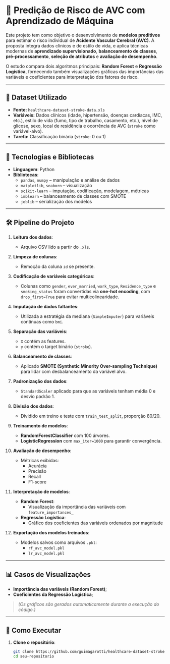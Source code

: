 # 🧠 Predição de Risco de AVC com Aprendizado de Máquina

Este projeto tem como objetivo o desenvolvimento de **modelos preditivos** para estimar o risco individual de **Acidente Vascular Cerebral (AVC)**. A proposta integra dados clínicos e de estilo de vida, e aplica técnicas modernas de **aprendizado supervisionado**, **balanceamento de classes**, **pré-processamento**, **seleção de atributos** e **avaliação de desempenho**.

O estudo compara dois algoritmos principais: **Random Forest** e **Regressão Logística**, fornecendo também visualizações gráficas das importâncias das variáveis e coeficientes para interpretação dos fatores de risco.

---

## 📁 Dataset Utilizado

- **Fonte:** `healthcare-dataset-stroke-data.xls`
- **Variáveis:** Dados clínicos (idade, hipertensão, doenças cardíacas, IMC, etc.), estilo de vida (fumo, tipo de trabalho, casamento, etc.), nível de glicose, sexo, local de residência e ocorrência de AVC (`stroke` como variável-alvo).
- **Tarefa:** Classificação binária (`stroke`: 0 ou 1)

---

## 🧪 Tecnologias e Bibliotecas

- **Linguagem**: Python
- **Bibliotecas**:
  - `pandas`, `numpy` – manipulação e análise de dados
  - `matplotlib`, `seaborn` – visualização
  - `scikit-learn` – imputação, codificação, modelagem, métricas
  - `imblearn` – balanceamento de classes com SMOTE
  - `joblib` – serialização dos modelos

---

## 🛠️ Pipeline do Projeto

1. **Leitura dos dados**:
   - Arquivo CSV lido a partir do `.xls`.

2. **Limpeza de colunas**:
   - Remoção da coluna `id` se presente.

3. **Codificação de variáveis categóricas**:
   - Colunas como `gender`, `ever_married`, `work_type`, `Residence_type` e `smoking_status` foram convertidas via **one-hot encoding**, com `drop_first=True` para evitar multicolinearidade.

4. **Imputação de dados faltantes**:
   - Utilizada a estratégia da mediana (`SimpleImputer`) para variáveis contínuas como `bmi`.

5. **Separação das variáveis**:
   - `X` contém as features.
   - `y` contém o target binário (`stroke`).

6. **Balanceamento de classes**:
   - Aplicado **SMOTE (Synthetic Minority Over-sampling Technique)** para lidar com desbalanceamento da variável alvo.

7. **Padronização dos dados**:
   - `StandardScaler` aplicado para que as variáveis tenham média 0 e desvio padrão 1.

8. **Divisão dos dados**:
   - Dividido em treino e teste com `train_test_split`, proporção 80/20.

9. **Treinamento de modelos**:
   - **RandomForestClassifier** com 100 árvores.
   - **LogisticRegression** com `max_iter=1000` para garantir convergência.

10. **Avaliação de desempenho**:
    - Métricas exibidas:
      - Acurácia
      - Precisão
      - Recall
      - F1-score

11. **Interpretação de modelos**:
    - **Random Forest**:
      - Visualização da importância das variáveis com `feature_importances_`
    - **Regressão Logística**:
      - Gráfico dos coeficientes das variáveis ordenados por magnitude

12. **Exportação dos modelos treinados**:
    - Modelos salvos como arquivos `.pkl`:
      - `rf_avc_model.pkl`
      - `lr_avc_model.pkl`

---

## 📊 Casos de Visualizações

- **Importância das variáveis (Random Forest)**;
- **Coeficientes da Regressão Logística**;

> *(Os gráficos são gerados automaticamente durante a execução do código.)*

---

## 🚀 Como Executar

1. **Clone o repositório**:
   ```bash
   git clone https://github.com/guimagarotti/healthcare-dataset-stroke-project.git
   cd seu-repositorio
